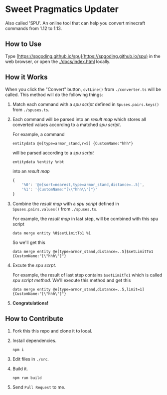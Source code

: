 # Sweet Pragmatics Updater

Also called 'SPU'. An online tool that can help you convert minecraft commands from 1.12 to 1.13.

## How to Use

Type [https://spgoding.github.io/spu](https://spgoding.github.io/spu) in the web browser, or open the [./docs/index.html](https://github.com/SPGoding/spu/blob/master/docs/index.html) locally.

## How it Works

When you click the "Convert" button, `cvtLine()` from `./converter.ts` will be called. This method will do the following things:

1.  Match each command with a _spu script_ defined in `Spuses.pairs.keys()` from `./spuses.ts`.

2.  Each command will be parsed into an _result map_ which stores all converted values according to a matched _spu script_.

    For example, a command

    ```
    entitydata @e[type=armor_stand,r=5] {CustomName:"hhh"}
    ```

    will be parsed according to a _spu script_

    ```
    entitydata %entity %nbt
    ```

    into an _result map_

    ```typescript
    {
        '%0': '@e[sort=nearest,type=armor_stand,distance=..5]',
        '%1': '{CustomName:"[\\"hhh\\"]"}'
    }
    ```

3.  Combine the _result map_ with a _spu script_ defined in `Spuses.pairs.values()` from `./spuses.ts`.

    For example, the _result map_ in last step, will be combined with this spu script

    ```
    data merge entity %0$setLimitTo1 %1
    ```

    So we'll get this

    ```
    data merge entity @e[type=armor_stand,distance=..5]$setLimitTo1 {CustomName:"[\"hhh\"]"}
    ```

4.  Excute the _spu scrpt_.

    For example, the result of last step contains `$setLimitTo1` which is called _spu script method_. We'll execute this method and get this

    ```
    data merge entity @e[type=armor_stand,distance=..5,limit=1] {CustomName:"[\"hhh\"]"}
    ```

5.  **Congratulations!**

## How to Contribute

1.  Fork this this repo and clone it to local.

2.  Install dependencies.

    `npm i`

3.  Edit files in `./src`.

4.  Build it.

    `npm run build`

5.  Send `Pull Request` to me.
